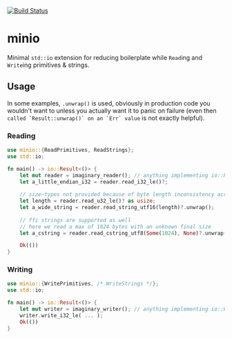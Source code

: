 [![Build Status](https://travis-ci.com/notviri/minio.svg?branch=master)](https://travis-ci.com/notviri/minio)
# minio
Minimal `std::io` extension for reducing boilerplate while `Read`ing and `Write`ing primitives & strings.

## Usage
In some examples, `.unwrap()` is used, obviously in production code you wouldn't want to unless you actually want it to panic on failure (even then ``called `Result::unwrap()` on an `Err` value`` is not exactly helpful).
### Reading
```rust
use minio::{ReadPrimitives, ReadStrings};
use std::io;

fn main() -> io::Result<()> {
    let mut reader = imaginary_reader(); // anything implementing io::Read
    let a_little_endian_i32 = reader.read_i32_le()?;
    
    // size-types not provided because of byte length inconsistency across architectures
    let length = reader.read_u32_le()? as usize;
    let a_wide_string = reader.read_string_utf16(length)?.unwrap();
    
    // ffi strings are supported as well
    // here we read a max of 1024 bytes with an unknown final size
    let a_cstring = reader.read_cstring_utf8(Some(1024), None)?.unwrap();

    Ok(())
}
```
### Writing
```rust
use minio::{WritePrimitives, /* WriteStrings */};
use std::io;

fn main() -> io::Result<()> {
    let mut writer = imaginary_writer(); // anything implementing io::Write
    writer.write_i32_le( ... );
    Ok(())
}
```
